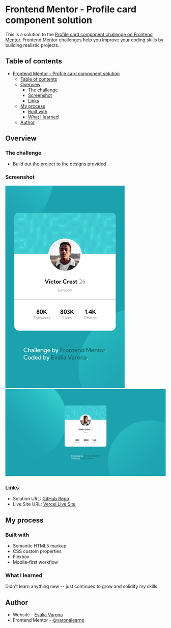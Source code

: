 # Frontend Mentor - Profile card component solution

This is a solution to the [Profile card component challenge on Frontend Mentor](https://www.frontendmentor.io/challenges/profile-card-component-cfArpWshJ). Frontend Mentor challenges help you improve your coding skills by building realistic projects. 

## Table of contents

- [Frontend Mentor - Profile card component solution](#frontend-mentor---profile-card-component-solution)
  - [Table of contents](#table-of-contents)
  - [Overview](#overview)
    - [The challenge](#the-challenge)
    - [Screenshot](#screenshot)
    - [Links](#links)
  - [My process](#my-process)
    - [Built with](#built-with)
    - [What I learned](#what-i-learned)
  - [Author](#author)

## Overview

### The challenge

- Build out the project to the designs provided

### Screenshot

![Mobile Screenshot](images/ss-mobile.png)
![Desktop Screenshot](images/ss-desktop.png)

### Links

- Solution URL: [GitHub Repo](https://github.com/varonalearns/Profile-card-component)
- Live Site URL: [Vercel Live Site](https://profile-card-component-azure-ten.vercel.app/)

## My process

### Built with

- Semantic HTML5 markup
- CSS custom properties
- Flexbox
- Mobile-first workflow

### What I learned

Didn't learn anything new -- just continued to grow and solidify my skills.

## Author

- Website - [Evalia Varona](https://www.evaliavarona.com)
- Frontend Mentor - [@varonalearns](https://www.frontendmentor.io/profile/varonalearns)